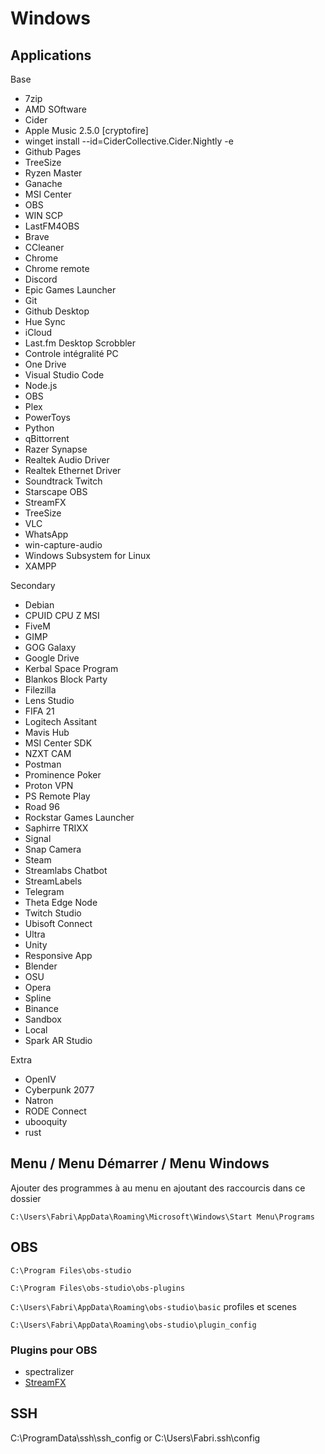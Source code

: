 # Windows

## Applications

Base

- 7zip
- AMD SOftware
- Cider
- Apple Music 2.5.0 [cryptofire]
- winget install --id=CiderCollective.Cider.Nightly  -e
- Github Pages
- TreeSize
- Ryzen Master
- Ganache
- MSI Center
- OBS
- WIN SCP
- LastFM4OBS
- Brave
- CCleaner
- Chrome
- Chrome remote
- Discord
- Epic Games Launcher
- Git
- Github Desktop
- Hue Sync
- iCloud
- Last.fm Desktop Scrobbler
- Controle intégralité PC
- One Drive
- Visual Studio Code
- Node.js
- OBS
- Plex
- PowerToys
- Python
- qBittorrent
- Razer Synapse
- Realtek Audio Driver
- Realtek Ethernet Driver
- Soundtrack Twitch
- Starscape OBS
- StreamFX
- TreeSize
- VLC
- WhatsApp
- win-capture-audio
- Windows Subsystem for Linux
- XAMPP

Secondary

- Debian
- CPUID CPU Z MSI
- FiveM
- GIMP
- GOG Galaxy
- Google Drive
- Kerbal Space Program
- Blankos Block Party
- Filezilla
- Lens Studio
- FIFA 21
- Logitech Assitant
- Mavis Hub
- MSI Center SDK
- NZXT CAM
- Postman
- Prominence Poker
- Proton VPN
- PS Remote Play
- Road 96
- Rockstar Games Launcher
- Saphirre TRIXX
- Signal
- Snap Camera
- Steam
- Streamlabs Chatbot
- StreamLabels
- Telegram
- Theta Edge Node
- Twitch Studio
- Ubisoft Connect
- Ultra
- Unity
- Responsive App
- Blender
- OSU
- Opera
- Spline
- Binance
- Sandbox
- Local
- Spark AR Studio

Extra

- OpenIV
- Cyberpunk 2077
- Natron
- RODE Connect
- ubooquity
- rust

## Menu / Menu Démarrer / Menu Windows

Ajouter des programmes à au menu en ajoutant des raccourcis dans ce dossier

`C:\Users\Fabri\AppData\Roaming\Microsoft\Windows\Start Menu\Programs`

## OBS

`C:\Program Files\obs-studio`

`C:\Program Files\obs-studio\obs-plugins`

`C:\Users\Fabri\AppData\Roaming\obs-studio\basic`
profiles et scenes

`C:\Users\Fabri\AppData\Roaming\obs-studio\plugin_config`

### Plugins pour OBS

- spectralizer
- [StreamFX](https://github.com/Xaymar/obs-StreamFX/)

## SSH

C:\ProgramData\ssh\ssh_config or C:\Users\Fabri\.ssh\config